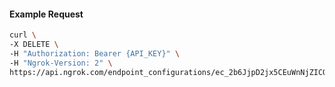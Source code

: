 <!-- Code generated for API Clients. DO NOT EDIT. -->

#### Example Request

```bash
curl \
-X DELETE \
-H "Authorization: Bearer {API_KEY}" \
-H "Ngrok-Version: 2" \
https://api.ngrok.com/endpoint_configurations/ec_2b6JjpD2jx5CEuWnNjZICOHpQ2d/mutual_tls
```
